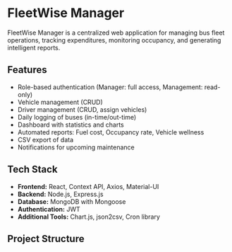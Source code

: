 # FleetWise Manager

FleetWise Manager is a centralized web application for managing bus fleet operations, tracking expenditures, monitoring occupancy, and generating intelligent reports.

## Features
- Role-based authentication (Manager: full access, Management: read-only)
- Vehicle management (CRUD)
- Driver management (CRUD, assign vehicles)
- Daily logging of buses (in-time/out-time)
- Dashboard with statistics and charts
- Automated reports: Fuel cost, Occupancy rate, Vehicle wellness
- CSV export of data
- Notifications for upcoming maintenance

## Tech Stack
- **Frontend:** React, Context API, Axios, Material-UI
- **Backend:** Node.js, Express.js
- **Database:** MongoDB with Mongoose
- **Authentication:** JWT
- **Additional Tools:** Chart.js, json2csv, Cron library

## Project Structure
